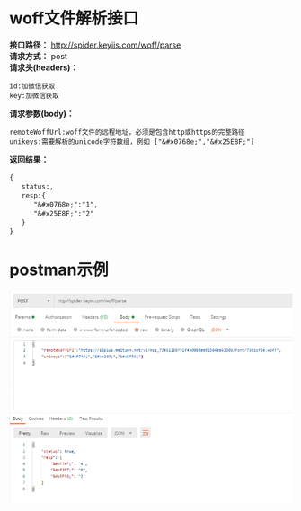 # woff文件解析接口
**接口路径：** http://spider.keyiis.com/woff/parse  
**请求方式：** post  
**请求头(headers)：**   
```
id:加微信获取
key:加微信获取
```
**请求参数(body)：**  
```
remoteWoffUrl:woff文件的远程地址，必须是包含http或https的完整路径
unikeys:需要解析的unicode字符数组，例如 ["&#x0768e;","&#x25E8F;"]
```
**返回结果：**  
```
{
   status:,
   resp:{
      "&#x0768e;":"1",
      "&#x25E8F;":"2"
   }
}
```
# postman示例

![image](https://github.com/keyiis/spider/blob/main/postman.png)
